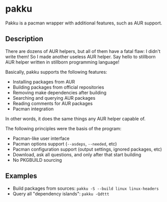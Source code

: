 # pakku

Pakku is a pacman wrapper with additional features, such as AUR support.

## Description

There are dozens of AUR helpers, but all of them have a fatal flaw:
I didn't write them! So I made another useless AUR helper.
Say hello to stillborn AUR helper written in stillborn programming language!

Basically, pakku supports the following features:

- Installing packages from AUR
- Building packages from official repositories
- Removing make dependencies after building
- Searching and querying AUR packages
- Reading comments for AUR packages
- Pacman integration

In other words, it does the same things any AUR helper capable of.

The following principles were the basis of the program:

- Pacman-like user interface
- Pacman options support (`--asdeps`, `--needed`, etc)
- Pacman configuration support (output settings, ignored packages, etc)
- Download, ask all questions, and only after that start building
- No PKGBUILD sourcing

## Examples

- Build packages from sources: `pakku -S --build linux linux-headers`
- Query all "dependency islands": `pakku -Qdttt`
